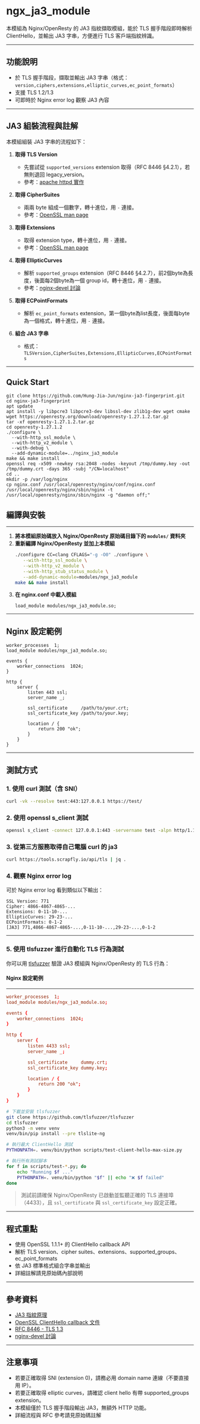 # ngx_ja3_module

本模組為 Nginx/OpenResty 的 JA3 指紋擷取模組，能於 TLS 握手階段即時解析 ClientHello，並輸出 JA3 字串，方便進行 TLS 客戶端指紋辨識。

---

## 功能說明

- 於 TLS 握手階段，擷取並輸出 JA3 字串（格式：`version,ciphers,extensions,elliptic_curves,ec_point_formats`）
- 支援 TLS 1.2/1.3
- 可即時於 Nginx error log 觀察 JA3 內容

---

## JA3 組裝流程與註解

本模組組裝 JA3 字串的流程如下：

1. **取得 TLS Version**
   - 先嘗試從 `supported_versions` extension 取得（RFC 8446 §4.2.1），若無則退回 legacy_version。
   - 參考：[apache httpd 實作](https://github.com/apache/httpd/blob/a6dcd191f4f168e06ccaac55edaeca5d02b4a791/modules/ssl/ssl_engine_kernel.c#L2408)

2. **取得 CipherSuites**
   - 兩兩 byte 組成一個數字，轉十進位，用 `-` 連接。
   - 參考：[OpenSSL man page](https://manpages.debian.org/experimental/libssl-doc/SSL_client_hello_get1_extensions_present.3ssl.en.html)

3. **取得 Extensions**
   - 取得 extension type，轉十進位，用 `-` 連接。
   - 參考：[OpenSSL man page](https://manpages.debian.org/experimental/libssl-doc/SSL_client_hello_get1_extensions_present.3ssl.en.html)

4. **取得 EllipticCurves**
   - 解析 `supported_groups` extension（RFC 8446 §4.2.7），前2個byte為長度，後面每2個byte為一個 group id，轉十進位，用 `-` 連接。
   - 參考：[nginx-devel 討論](https://mailman.nginx.org/pipermail/nginx-devel/2020-April/013123.html)

5. **取得 ECPointFormats**
   - 解析 `ec_point_formats` extension，第一個byte為list長度，後面每byte為一個格式，轉十進位，用 `-` 連接。

6. **組合 JA3 字串**
   - 格式：`TLSVersion,CipherSuites,Extensions,EllipticCurves,ECPointFormats`

---
## Quick Start
```
git clone https://github.com/Hung-Jia-Jun/nginx-ja3-fingerprint.git
cd nginx-ja3-fingerprint
apt update
apt install -y libpcre3 libpcre3-dev libssl-dev zlib1g-dev wget cmake
wget https://openresty.org/download/openresty-1.27.1.2.tar.gz
tar -xf openresty-1.27.1.2.tar.gz
cd openresty-1.27.1.2
./configure \
  --with-http_ssl_module \
  --with-http_v2_module \
  --with-debug \
  --add-dynamic-module=../nginx_ja3_module
make && make install
openssl req -x509 -newkey rsa:2048 -nodes -keyout /tmp/dummy.key -out /tmp/dummy.crt -days 365 -subj "/CN=localhost"
cd ..
mkdir -p /var/log/nginx
cp nginx.conf /usr/local/openresty/nginx/conf/nginx.conf
/usr/local/openresty/nginx/sbin/nginx -t
/usr/local/openresty/nginx/sbin/nginx -g "daemon off;"
```


## 編譯與安裝
---
1. **將本模組原始碼放入 Nginx/OpenResty 原始碼目錄下的 `modules/` 資料夾**
2. **重新編譯 Nginx/OpenResty 並加上本模組**
   ```bash
   ./configure CC=clang CFLAGS="-g -O0" ./configure \
      --with-http_ssl_module \
      --with-http_v2_module \
      --with-http_stub_status_module \
      --add-dynamic-module=modules/ngx_ja3_module
   make && make install
   ```
3. **在 nginx.conf 中載入模組**
   ```nginx
   load_module modules/ngx_ja3_module.so;
   ```

---

## Nginx 設定範例

```nginx
worker_processes  1;
load_module modules/ngx_ja3_module.so;

events {
    worker_connections  1024;
}

http {
    server {
        listen 443 ssl;
        server_name _;

        ssl_certificate     /path/to/your.crt;
        ssl_certificate_key /path/to/your.key;

        location / {
            return 200 "ok";
        }
    }
}
```

---

## 測試方式

### 1. 使用 curl 測試（含 SNI）

```bash
curl -vk --resolve test:443:127.0.0.1 https://test/
```

### 2. 使用 openssl s_client 測試

```bash
openssl s_client -connect 127.0.0.1:443 -servername test -alpn http/1.1 -curves X25519:P-256:P-384 -sigalgs RSA+SHA256
```

### 3. 從第三方服務取得自己電腦 curl 的 ja3

```bash
curl https://tools.scrapfly.io/api/tls | jq .
```

### 4. 觀察 Nginx error log

可於 Nginx error log 看到類似以下輸出：

```
SSL Version: 771
Cipher: 4866-4867-4865-...
Extensions: 0-11-10-...
EllipticCurves: 29-23-...
ECPointFormats: 0-1-2
[JA3] 771,4866-4867-4865-...,0-11-10-...,29-23-...,0-1-2
```

---

### 5. 使用 tlsfuzzer 進行自動化 TLS 行為測試

你可以用 [tlsfuzzer](https://github.com/tlsfuzzer/tlsfuzzer) 驗證 JA3 模組與 Nginx/OpenResty 的 TLS 行為：

#### Nginx 設定範例
---
``` nginx.conf
worker_processes  1;
load_module modules/ngx_ja3_module.so;

events {
    worker_connections  1024;
}

http {
    server {
        listen 4433 ssl;
        server_name _;

        ssl_certificate     dummy.crt;
        ssl_certificate_key dummy.key;

        location / {
            return 200 "ok";
        }
    }
}

```
```bash
# 下載並安裝 tlsfuzzer
git clone https://github.com/tlsfuzzer/tlsfuzzer
cd tlsfuzzer
python3 -m venv venv
venv/bin/pip install --pre tlslite-ng

# 執行最大 ClientHello 測試
PYTHONPATH=. venv/bin/python scripts/test-client-hello-max-size.py

# 執行所有測試腳本
for f in scripts/test-*.py; do
    echo "Running $f ..."
    PYTHONPATH=. venv/bin/python "$f" || echo "❌ $f failed"
done
```

> 測試前請確保 Nginx/OpenResty 已啟動並監聽正確的 TLS 連接埠（4433），且 `ssl_certificate` 與 `ssl_certificate_key` 設定正確。

---

## 程式重點

- 使用 OpenSSL 1.1.1+ 的 ClientHello callback API
- 解析 TLS version、cipher suites、extensions、supported_groups、ec_point_formats
- 依 JA3 標準格式組合字串並輸出
- 詳細註解請見原始碼內部說明

---

## 參考資料

- [JA3 指紋原理](https://github.com/salesforce/ja3)
- [OpenSSL ClientHello callback 文件](https://www.openssl.org/docs/man1.1.1/man3/SSL_client_hello_get0_ext.html)
- [RFC 8446 - TLS 1.3](https://datatracker.ietf.org/doc/html/rfc8446)
- [nginx-devel 討論](https://mailman.nginx.org/pipermail/nginx-devel/2020-April/013123.html)

---

## 注意事項

- 若要正確取得 SNI (extension 0)，請務必用 domain name 連線（不要直接用 IP）。
- 若要正確取得 elliptic curves，請確認 client hello 有帶 supported_groups extension。
- 本模組僅於 TLS 握手階段輸出 JA3，無額外 HTTP 功能。
- 詳細流程與 RFC 參考請見原始碼註解